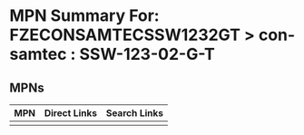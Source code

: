 



# MPN Summary For: FZECONSAMTECSSW1232GT > con-samtec : SSW-123-02-G-T

## MPNs
  

|MPN|Direct Links|Search Links|
| :--- | :--- | :--- |
||||
